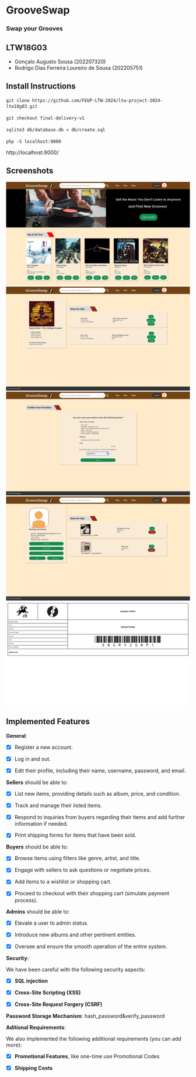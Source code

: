 # GrooveSwap
### Swap your Grooves
## LTW18G03
- Gonçalo Augusto Sousa (202207320)
- Rodrigo Dias Ferreira Loureiro de Sousa (202205751)

## Install Instructions



    git clone https://github.com/FEUP-LTW-2024/ltw-project-2024-ltw18g03.git

    git checkout final-delivery-v1

    sqlite3 db/database.db < db/create.sql

    php -S localhost:9000

http://localhost:9000/
## Screenshots

![index](docs/screenshots/index.png)
![item](docs/screenshots/item.png)
![buy](docs/screenshots/buy.png)
![profile](docs/screenshots/profile.png)
![printable](docs/screenshots/printable.png)

## Implemented Features

**General**:



- [x] Register a new account.

- [x] Log in and out.

- [x] Edit their profile, including their name, username, password, and email.



**Sellers**  should be able to:



- [x] List new items, providing details such as album, price, and condition.

- [x] Track and manage their listed items.

- [x] Respond to inquiries from buyers regarding their items and add further information if needed.

- [x] Print shipping forms for items that have been sold.



**Buyers**  should be able to:



- [x] Browse items using filters like genre, artist, and title.

- [x] Engage with sellers to ask questions or negotiate prices.

- [x] Add items to a wishlist or shopping cart.

- [x] Proceed to checkout with their shopping cart (simulate payment process).



**Admins**  should be able to:



- [x] Elevate a user to admin status.

- [x] Introduce new albums and other pertinent entities.

- [x] Oversee and ensure the smooth operation of the entire system.



**Security**:

We have been careful with the following security aspects:



- [x] **SQL injection**

- [x] **Cross-Site Scripting (XSS)**

- [x] **Cross-Site Request Forgery (CSRF)**



**Password Storage Mechanism**: hash_password&verify_password



**Aditional Requirements**:



We also implemented the following additional requirements (you can add more):




- [x] **Promotional Features**, like one-time use Promotional Codes

- [x] **Shipping Costs**

